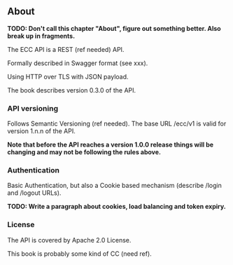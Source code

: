 ## About

__TODO: Don't call this chapter "About", figure out something better. Also break up in fragments.__

The ECC API is a REST (ref needed) API.

Formally described in Swagger format (see xxx).

Using HTTP over TLS with JSON payload.

The book describes version 0.3.0 of the API. 

### API versioning

Follows Semantic Versioning (ref needed). The base URL /ecc/v1 is valid for version 1.n.n of the API. 

__Note that before the API reaches a version 1.0.0 release things will be changing and may not be following the rules above.__

### Authentication

Basic Authentication, but also a Cookie based mechanism (describe /login and /logout URLs).

__TODO: Write a paragraph about cookies, load balancing and token expiry.__

### License

The API is covered by Apache 2.0 License.

This book is probably some kind of CC (need ref).


